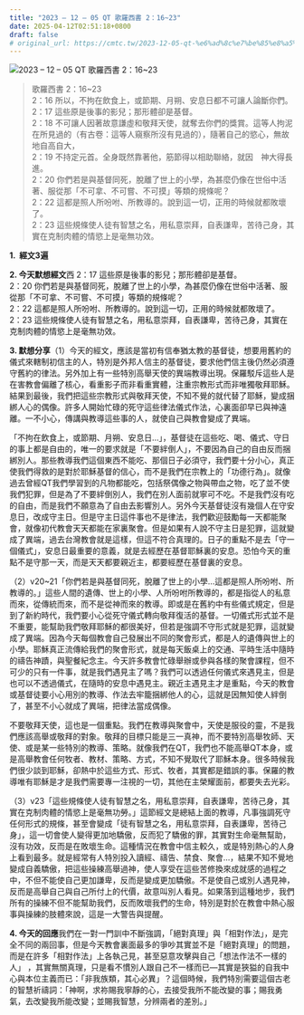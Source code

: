 ```yaml
---
title: "2023 – 12 – 05 QT 歌羅西書 2：16~23"
date: 2025-04-12T02:51:18+0800
draft: false
# original_url: https://cmtc.tw/2023-12-05-qt-%e6%ad%8c%e7%be%85%e8%a5%bf%e6%9b%b8-2%ef%bc%9a1623
---
```


![2023 – 12 – 05 QT 歌羅西書 2：16~23](/images/qt.jpg  "2023 – 12 – 05 QT 歌羅西書 2：16~23")

> 歌羅西書 2：16~23  
> 2：16 所以，不拘在飲食上，或節期、月朔、安息日都不可讓人論斷你們。  
> 2：17 這些原是後事的影兒；那形體卻是基督。  
> 2：18 不可讓人因著故意謙虛和敬拜天使，就奪去你們的獎賞。這等人拘泥在所見過的（有古卷：這等人窺察所沒有見過的），隨著自己的慾心，無故地自高自大，  
> 2：19 不持定元首。全身既然靠著他，筋節得以相助聯絡，就因　神大得長進。  
> 2：20 你們若是與基督同死，脫離了世上的小學，為甚麼仍像在世俗中活著、服從那「不可拿、不可嘗、不可摸」等類的規條呢？  
> 2：22 這都是照人所吩咐、所教導的。說到這一切，正用的時候就都敗壞了。  
> 2：23 這些規條使人徒有智慧之名，用私意崇拜，自表謙卑，苦待己身，其實在克制肉體的情慾上是毫無功效。

**1.  經文3遍**

**2. 今天默想經文**西 2：17 這些原是後事的影兒；那形體卻是基督。  
2：20 你們若是與基督同死，脫離了世上的小學，為甚麼仍像在世俗中活著、服從那「不可拿、不可嘗、不可摸」等類的規條呢？  
2：22 這都是照人所吩咐、所教導的。說到這一切，正用的時候就都敗壞了。  
2：23 這些規條使人徒有智慧之名，用私意崇拜，自表謙卑，苦待己身，其實在克制肉體的情慾上是毫無功效。

**3. 默想分享**（1）今天的經文，應該是當初有信奉猶太教的基督徒，想要用舊約的儀式來轄制初信主的人，特別是外邦人信主的基督徒，要求他們信主後仍然必須遵守舊約的律法。另外加上有一些特別高舉天使的異端教導出現。保羅駁斥這些人是在害教會偏離了核心，看重影子而非看重實體，注重宗教形式而非唯獨敬拜耶穌。結果到最後，我們把這些宗教形式與敬拜天使，不知不覺的就代替了耶穌，變成捆綁人心的偶像。許多人開始忙碌的死守這些律法儀式作法，心裏面卻早已與神遠離。一不小心，傳講與教導這些事的人，就使自己與教會變成了異端。

「不拘在飲食上，或節期、月朔、安息日…」，基督徒在這些吃、喝、儀式、守日的事上都是自由的，唯一的要求就是「不要絆倒人」，不要因為自己的自由反而捆綁別人。那些教導我們這個東西不能吃、那個日子必須守，我們要十分小心，真正使我們得救的是對於耶穌基督的信心，而不是我們在宗教上的「功德行為」。就像過去曾經QT我們學習到的凡物都能吃，包括祭偶像之物與帶血之物，吃了並不使我們犯罪，但是為了不要絆倒別人，我們在別人面前就寧可不吃。不是我們沒有吃的自由，而是我們不願意為了自由去影響別人。另外今天基督徒沒有幾個人在守安息日，改成守主日。但是守主日這件事也不是律法，我們歡迎鼓勵每一天都能聚會，就像初代教會天天都能在家裏聚會。但是如果有人說不守主日是犯罪，這就變成了異端，過去台灣教會就是這樣，但這不符合真理的。日子的重點不是去「守一個儀式」，安息日最重要的意義，就是去經歷在基督耶穌裏的安息。恐怕今天的重點不是守那一天，而是天天都要親近主，都要經歷在基督裏的安息。

（2）v20~21「你們若是與基督同死，脫離了世上的小學…這都是照人所吩咐、所教導的。」這些人間的遺傳、世上的小學、人所吩咐所教導的，都是指從人的私意而來，從傳統而來，而不是從神而來的教導。即或是在舊約中有些儀式規定，但是到了新約時代，我們要小心從死守儀式轉向敬拜復活的基督。一切儀式形式並不是不重要，能幫助我們敬拜耶穌的都很美好，但若是強調不守形式就是犯罪，這就變成了異端。因為今天每個教會自己發展出不同的聚會形式，都是人的遺傳與世上的小學。耶穌真正流傳給我們的聚會形式，就是每天飯桌上的交通、平時生活中隨時的禱告神蹟，與聖餐紀念主。今天許多教會忙碌舉辦或參與各樣的聚會課程，但不可少的只有一件事，就是我們遇見主了嗎？我們可以透過任何儀式來遇見主，但是也可以不透過儀式，在隨時的安息中遇見主。親近主遇見主才是重點，今天的教會或基督徒要小心用別的教導、作法去牢籠捆綁他人的心，這就是因無知使人絆倒了，甚至不小心就成了異端，把律法當成偶像。

不要敬拜天使，這也是一個重點。我們在教導與聚會中，天使是服役的靈，不是我們應該高舉或敬拜的對象。敬拜的目標只能是三一真神，而不要特別高舉牧師、天使、或是某一些特別的教導、策略。就像我們在QT，我們也不能高舉QT本身，或是高舉教會任何牧者、教材、策略、方式，不知不覺取代了耶穌本身。很多時候我們很少談到耶穌，卻熱中於這些方式、形式、牧者，其實都是錯誤的事。保羅的教導唯有耶穌是才是我們需要專一注視的一切，其他在主榮耀面前，都要失去光彩。

（3）v23「這些規條使人徒有智慧之名，用私意崇拜，自表謙卑，苦待己身，其實在克制肉體的情慾上是毫無功勞。」這節經文是總結上面的教導，凡事強調死守任何形式的規條，甚至會變成「徒有智慧之名，用私意崇拜，自表謙卑，苦待己身」，這一切會使人變得更加地驕傲，反而犯了驕傲的罪，其實對生命毫無幫助，沒有功效，反而是在敗壞生命。這種情況在教會中信主較久，或是特別熱心的人身上看到最多。就是經常有人特別投入讀經、禱告、禁食、聚會…，結果不知不覺地變成自義驕傲，把這些操練高舉過神，使人享受在這些苦修換來成就感的過程之中，不但不能使自己更加謙卑，反而是變成更加驕傲。不是使自己或別人遇見神，反而是高舉自己與自己所付上的代價，故意叫別人看見。如果落到這種地步，我們所有的操練不但不能幫助我們，反而敗壞我們的生命，特別是對於在教會中熱心服事與操練的肢體來說，這是一大警告與提醒。

**4. 今天的回應**我們在一對一門訓中不斷強調，「絕對真理」與「相對作法」，是完全不同的兩回事，但是今天教會裏面最多的爭吵其實並不是「絕對真理」的問題，而是在許多「相對作法」上各執己見，甚至惡意攻擊與自己「想法作法不一樣的人」 ，其實無關真理，只是看不慣別人跟自己不一樣而已—其實是狹獈的自我中心與本位主義而已：「非我族類，其心必異」？這個時候，我們特別需要這個古老的智慧祈禱詞：「神啊，求祢賜我寧靜的心，去接受我所不能改變的事；賜我勇氣，去改變我所能改變；並賜我智慧，分辨兩者的差別。」